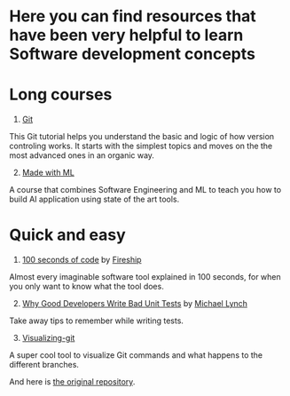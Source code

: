 # Here you can find resources that have been very helpful to learn Software development concepts

# Long courses
1. [Git](https://git-scm.com/book/en/v2)

This Git tutorial helps you understand the basic and logic of how version controling works. It starts with the simplest topics and moves on the the most advanced ones in an organic way. 

2. [Made with ML](https://madewithml.com/courses/mlops/setup/)

A course that combines Software Engineering and ML to teach you how to build AI application using state of the art tools.

# Quick and easy

1. [100 seconds of code](https://www.youtube.com/playlist?list=PL0vfts4VzfNiI1BsIK5u7LpPaIDKMJIDN) by [Fireship](https://www.youtube.com/@Fireship)

Almost every imaginable software tool explained in 100 seconds, for when you only want to know what the tool does. 

2. [Why Good Developers Write Bad Unit Tests](https://mtlynch.io/good-developers-bad-tests/) by [Michael Lynch](https://mtlynch.io/)

Take away tips to remember while writing tests. 

3. [Visualizing-git](git-school.github.io/visualizing-git)

A super cool tool to visualize Git commands and what happens to the different branches. 

And here is [the original repository](https://github.com/git-school/visualizing-git).